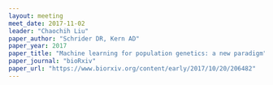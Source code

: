 ```yaml
---
layout: meeting
meet_date: 2017-11-02
leader: "Chaochih Liu"
paper_author: "Schrider DR, Kern AD"
paper_year: 2017
paper_title: "Machine learning for population genetics: a new paradigm"
paper_journal: "bioRxiv"
paper_url: "https://www.biorxiv.org/content/early/2017/10/20/206482"
---
```

